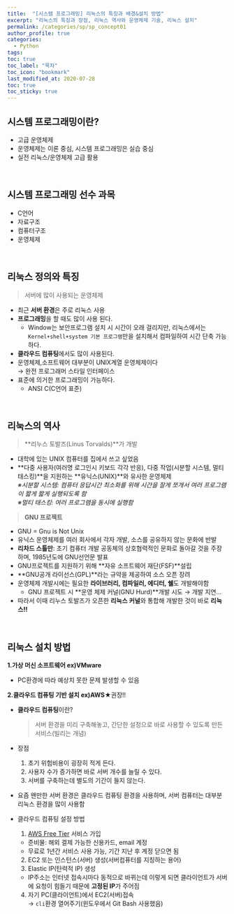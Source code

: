```yaml
---
title:  "[시스템 프로그래밍] 리눅스의 특징과 배경&설치 방법"
excerpt: "리눅스의 특징과 장점, 리눅스 역사와 운영체제 기술, 리눅스 설치"
permalink: /categories/sp/sp_concept01
author_profile: true
categories:
  - Python
tags:
toc: true
toc_label: "목차"
toc_icon: "bookmark"
last_modified_at: 2020-07-28
toc: true
toc_sticky: true
---  
```


## 시스템 프로그래밍이란?
* 고급 운영체제  
* 운영체제는 이론 중심, 시스템 프로그래밍은 실습 중심
* 실전 리눅스/운영체제 고급 활용
<br/>


## 시스템 프로그래밍 선수 과목
* C언어
* 자료구조
* 컴퓨터구조
* 운영체제
<br/>


## 리눅스 정의와 특징
> 서버에 많이 사용되는 운영체제  

* 최근 **서버 환경**은 주로 리눅스 사용
* **프로그래밍**을 할 때도 많이 사용 된다.
  * Window는 보안프로그램 설치 시 시간이 오래 걸리지만, 리눅스에서는 `Kernel+shell+system 기본 프로그램`만을 설치해서 컴파일하여 시간 단축 가능하다.  
* **클라우드 컴퓨팅**에서도 많이 사용된다.
* 운영체제,소프트웨어 대부분이 UNIX계열 운영체제이다  
  → 완전 프로그래머 스타일 인터페이스  
* 표준에 의거한 프로그래밍이 가능하다.  
  * ANSI C(C언어 표준)  
<br/>


## 리눅스의 역사
> **리누스 토발즈(Linus Torvalds)**가 개발  

* 대학에 있는 UNIX 컴퓨터를 집에서 쓰고 싶었음
* **다중 사용자(여러명 로그인시 키보드 각각 반응), 다중 작업(시분할 시스템, 멀티태스킹)**을 지원하는 **유닉스(UNIX)**와 유사한 운영체제    
*※시분할 시스템: 컴퓨터 응답시간 최소화를 위해 시간을 잘게 쪼개서 여러 프로그램이 짧게 짧게 실행되도록 함*  
*※멀티 태스킹: 여러 프로그램을 동시에 실행함*    

> **GNU 프로젝트**    

* GNU = Gnu is Not Unix
* 유닉스 운영체제를 여러 회사에서 각자 개발, 소스를 공유하지 않는 문화에 반발
* **리차드 스톨만**: 초기 컴퓨터 개발 공동체의 상호협력적인 문화로 돌아갈 것을 주장하며, 1985년도에 GNU선언문 발표
* GNU프로젝트를 지원하기 위해 **자유 소프트웨어 재단(FSF)**설립
* **GNU공개 라이선스(GPL)**라는 규약을 제공하여 소스 오픈 장려
* 운영체제 개발시에는 필요한 **라이브러리, 컴파일러, 에디터, 쉘**도 개발해야함
  * GNU 프로젝트 시 **운영 체제 커널(GNU Hurd)**개발 시도 → 개발 지연...
* 따라서 이때 리누스 토발즈가 오픈한 **리눅스 커널**와 통합해 개발한 것이 바로 **리눅스!!**
<br/>


## 리눅스 설치 방법  
**1.가상 머신 소프트웨어 ex)VMware**  
* PC환경에 따라 예상치 못한 문제 발생할 수 있음  

**2.클라우드 컴퓨팅 기반 설치 ex)AWS**★권장!!
* **클라우드 컴퓨팅**이란?  
  > 서버 환경을 미리 구축해놓고, 간단한 설정으로 바로 사용할 수 있도록 만든 서비스(빌리는 개념)  

* 장점  
  1. 초기 위험비용이 굉장히 적게 든다.  
  2. 사용자 수가 증가하면 바로 서버 개수를 늘릴 수 있다.  
  3. 서버를 구축하는데 별도의 기간이 들지 않는다.  
* 요즘 왠만한 서버 환경은 클라우드 컴퓨팅 환경을 사용하며, 서버 컴퓨터는 대부분 리눅스 환경을 많이 사용함  

* 클라우드 컴퓨팅 설정 방법
  1. [AWS Free Tier](https://aws.amazon.com/ko/free/) 서비스 가입  
    * 준비물: 해외 결제 가능한 신용카드, email 계정  
    * 무료로 1년간 서비스 사용 가능, 기간 지난 후 계정 닫으면 됨
  2. EC2 또는 인스턴스(서버) 생성(서버컴퓨터를 지칭하는 용어)  
  3. Elastic IP(탄력적 IP) 생성
    * IP주소는 인터넷 접속시마다 동적으로 바뀌는데 이렇게 되면 클라이언트가 서버에 요청이 힘들기 때문에 **고정된 IP**가 주어짐  
  4. 자기 PC(클라이언트)에서 EC2(서버)접속  
    → `cli`환경 열어주기(윈도우에서 Git Bash 사용했음)  




